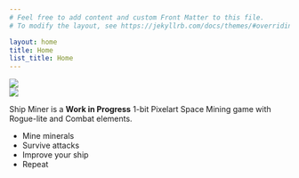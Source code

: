 ```yaml
---
# Feel free to add content and custom Front Matter to this file.
# To modify the layout, see https://jekyllrb.com/docs/themes/#overriding-theme-defaults

layout: home
title: Home
list_title: Home
---
```


<div class="post-image">
<img src="/assets/shipminer-suscribe-01.gif" />
</div>

<!-- TODO: MAIN VIDEO -->

<div class="post-image">
<img src="/assets/shipminer-mining-01.gif" />
</div>

Ship Miner is a __Work in Progress__ 1-bit Pixelart Space Mining game with Rogue-lite and Combat elements.

* Mine minerals
* Survive attacks
* Improve your ship
* Repeat

<!--
WISHLISTS?

GIFS

OTHER LINKS

GET NOTIFIED (MAILING LIST)
-->